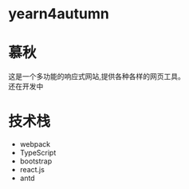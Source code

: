 # yearn4autumn
# 慕秋
这是一个多功能的响应式网站,提供各种各样的网页工具。   
还在开发中

# 技术栈
* webpack
* TypeScript
* bootstrap
* react.js
* antd


